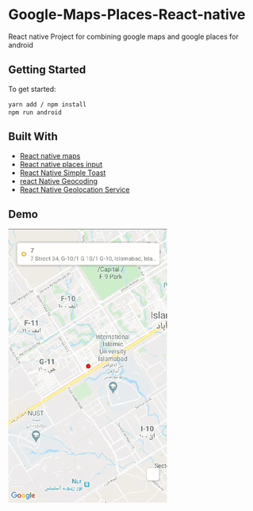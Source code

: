 # Google-Maps-Places-React-native
React native Project for combining google maps and google places for android

## Getting Started

To get started: 
```
yarn add / npm install
npm run android
```

## Built With

* [React native maps](https://github.com/react-native-community/react-native-maps)
* [React native places input](https://github.com/jaing/react-native-places-input)
* [React Native Simple Toast](https://github.com/vonovak/react-native-simple-toast)
* [react Native Geocoding](https://github.com/marlove/react-native-geocoding#readme)
* [React Native Geolocation Service](https://github.com/Agontuk/react-native-geolocation-service)

## Demo
<img src="https://github.com/hamzasajid1995/Google-Maps-Places-React-native/blob/master/demo/20200519_235220.gif?raw=true"  />
